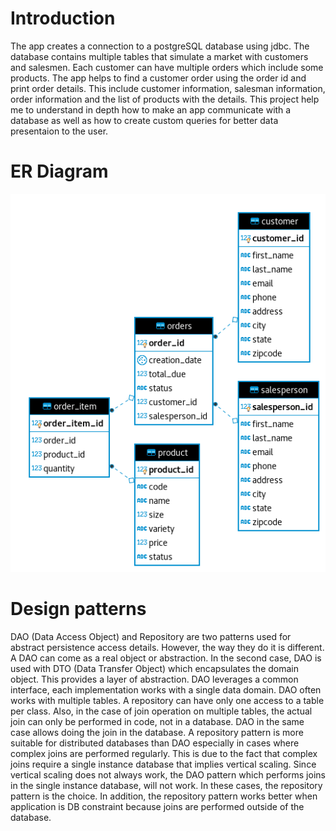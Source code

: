 # Introduction
The app creates a connection to a postgreSQL database using jdbc. The database contains multiple tables that simulate a market with customers and salesmen. Each customer can have multiple orders which include some products. The app helps to find a customer order using the order id and print order details. This include customer information, salesman information, order information and the list of products with the details. This project help me to understand in depth how to make an app communicate with a database as well as how to create custom queries for better data presentaion to the user. 

# ER Diagram
![](/core_java/jdbc/ER.png)

# Design patterns
DAO (Data Access Object) and Repository are two patterns used for abstract persistence access details. However, the way they do it is different. A DAO can come as a real object or abstraction. In the second case, DAO is used with DTO (Data Transfer Object) which encapsulates the domain object. This provides a layer of abstraction. DAO leverages a common interface, each implementation works with a single data domain. DAO often works with multiple tables. A repository can have only one access to a table per class. Also, in the case of join operation on multiple tables, the actual join can only be performed in code, not in a database. DAO in the same case allows doing the join in the database. A repository pattern is more suitable for distributed databases than DAO especially in cases where complex joins are performed regularly.  This is due to the fact that complex joins require a single instance database that implies vertical scaling. Since vertical scaling does not always work, the DAO pattern which performs joins in the single instance database, will not work.  In these cases, the repository pattern is the choice. In addition, the repository pattern works better when application is DB constraint because joins are performed outside of the database. 
